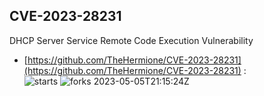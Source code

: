 ## CVE-2023-28231
 DHCP Server Service Remote Code Execution Vulnerability

- [https://github.com/TheHermione/CVE-2023-28231](https://github.com/TheHermione/CVE-2023-28231) :  
![starts](https://img.shields.io/github/stars/TheHermione/CVE-2023-28231.svg) 
![forks](https://img.shields.io/github/forks/TheHermione/CVE-2023-28231.svg) 
2023-05-05T21:15:24Z

